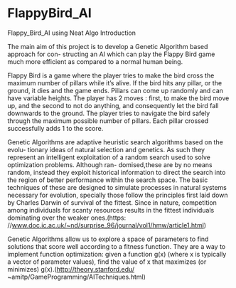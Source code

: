 # FlappyBird_AI
Flappy_Bird_AI using Neat Algo
Introduction

The main aim of this project is to develop a Genetic Algorithm based approach for con- structing an AI which can play the Flappy Bird game much more efficient as compared to a normal human being.

Flappy Bird is a game where the player tries to make the bird cross the maximum number of pillars while it’s alive. If the bird hits any pillar, or the ground, it dies and the game ends. Pillars can come up randomly and can have variable heights. The player has 2 moves : first, to make the bird move up, and the second to not do anything, and consequently let the bird fall downwards to the ground. The player tries to navigate the bird safely through the maximum possible number of pillars. Each pillar crossed successfully adds 1 to the score.

Genetic Algorithms are adaptive heuristic search algorithms based on the evolu- tionary ideas of natural selection and genetics. As such they represent an intelligent exploitation of a random search used to solve optimization problems. Although ran- domised,these are by no means random, instead they exploit historical information to direct the search into the region of better performance within the search space. The basic techniques of these are designed to simulate processes in natural systems necessary for evolution, specially those follow the principles first laid down by Charles Darwin of survival of the fittest. Since in nature, competition among individuals for scanty resources results in the fittest individuals dominating over the weaker ones.(https: //www.doc.ic.ac.uk/~nd/surprise_96/journal/vol1/hmw/article1.html)

Genetic Algorithms allow us to explore a space of parameters to find solutions that score well according to a fitness function. They are a way to implement function optimization: given a function g(x) (where x is typically a vector of parameter values), find the value of x that maximizes (or minimizes) g(x).(http://theory.stanford.edu/ ~amitp/GameProgramming/AITechniques.html)

